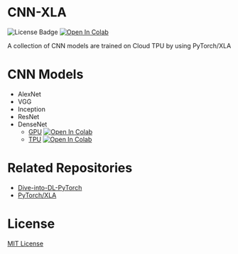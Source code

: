 # CNN-XLA
![License Badge](https://img.shields.io/badge/python-3.5%2B-blue) [![Open In Colab](https://colab.research.google.com/assets/colab-badge.svg)](https://colab.research.google.com/github/fengredrum/cnn-xla/blob/master/notebooks/DenseNet-CIFAR-TPU.ipynb)

A collection of CNN models are trained on Cloud TPU by using PyTorch/XLA

# CNN Models

- AlexNet
- VGG
- Inception
- ResNet
- DenseNet
    - [GPU](notebooks/DenseNet-CIFAR-GPU.ipynb) [![Open In Colab](https://colab.research.google.com/assets/colab-badge.svg)](https://colab.research.google.com/github/fengredrum/cnn-xla/blob/master/notebooks/DenseNet-CIFAR-GPU.ipynb)
    - [TPU](notebooks/DenseNet-CIFAR-TPU.ipynb) [![Open In Colab](https://colab.research.google.com/assets/colab-badge.svg)](https://colab.research.google.com/github/fengredrum/cnn-xla/blob/master/notebooks/DenseNet-CIFAR-TPU.ipynb)

# Related Repositories

- [Dive-into-DL-PyTorch](https://github.com/ShusenTang/Dive-into-DL-PyTorch)
- [PyTorch/XLA](https://github.com/pytorch/xla)

# License

[MIT License](LICENSE)
